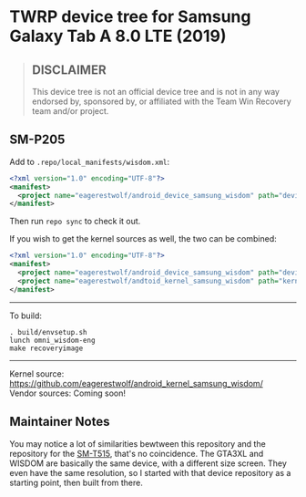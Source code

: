 # TWRP device tree for Samsung Galaxy Tab A 8.0 LTE (2019)

> ## DISCLAIMER
>
> This device tree is not an official device tree and is not in any way
> endorsed by, sponsored by, or affiliated with the Team Win Recovery team
> and/or project.

## SM-P205

Add to `.repo/local_manifests/wisdom.xml`:
```xml
<?xml version="1.0" encoding="UTF-8"?>
<manifest>
  <project name="eagerestwolf/android_device_samsung_wisdom" path="device/samsung/wisdom" remote="github" revision="android-9.0" />
</manifest>
```
Then run `repo sync` to check it out.

If you wish to get the kernel sources as well, the two can be combined:
```xml
<?xml version="1.0" encoding="UTF-8"?>
<manifest>
  <project name="eagerestwolf/android_device_samsung_wisdom" path="device/samsung/wisdom" remote="github" revision="android-9.0" />
  <project name="eagerestwolf/andtoid_kernel_samsung_wisdom" path="kernel/samsung/wisdom" remote="github" revision="android-9.0" />
</manifest>
```

___

To build:
```
. build/envsetup.sh
lunch omni_wisdom-eng
make recoveryimage
```

___

Kernel source: https://github.com/eagerestwolf/android_kernel_samsung_wisdom/ <br />
Vendor sources: Coming soon!

## Maintainer Notes

You may notice a lot of similarities bewtween this repository and the
repository for the [SM-T515](https://github.com/Magendanz/android_device_samsung_gta3xl),
that's no coincidence. The GTA3XL and WISDOM are basically the same device,
with a different size screen. They even have the same resolution, so I
started with that device repository as a starting point, then built from there.
